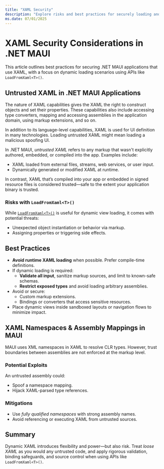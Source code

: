 ```yaml
---
title: "XAML Security"
description: "Explore risks and best practices for securely loading and handling dynamic XAML in .NET MAUI"
ms.date: 07/01/2025
---
```


# XAML Security Considerations in .NET MAUI

This article outlines best practices for securing .NET MAUI applications that use XAML, with a focus on dynamic loading scenarios using APIs like `LoadFromXaml<T>()`.

## Untrusted XAML in .NET MAUI Applications

The nature of XAML capabilities gives the XAML the right to construct objects and set their properties. These capabilities also include accessing type converters, mapping and accessing assemblies in the application domain, using markup extensions, and so on.

In addition to its language-level capabilities, XAML is used for UI definition in many technologies. Loading untrusted XAML might mean loading a malicious spoofing UI.

In .NET MAUI, *untrusted XAML* refers to any markup that wasn't explicitly authored, embedded, or compiled into the app. Examples include:

- XAML loaded from external files, streams, web services, or user input.
- Dynamically generated or modified XAML at runtime.

In contrast, XAML that’s compiled into your app or embedded in signed resource files is considered trusted—safe to the extent your application binary is trusted.

### Risks with `LoadFromXaml<T>()`

While [`LoadFromXaml<T>()`](/dotnet/maui/xaml/runtime-load) is useful for dynamic view loading, it comes with potential threats:

- Unexpected object instantiation or behavior via markup.
- Assigning properties or triggering side effects.

## Best Practices

- **Avoid runtime XAML loading** when possible. Prefer compile-time definitions.
- If dynamic loading is required:
  - **Validate all input**, sanitize markup sources, and limit to known-safe schemas.
  - **Restrict exposed types** and avoid loading arbitrary assemblies.
- Avoid or secure:
  - Custom markup extensions.
  - Bindings or converters that access sensitive resources.
- Place dynamic views inside sandboxed layouts or navigation flows to minimize impact.

## XAML Namespaces & Assembly Mappings in MAUI

MAUI uses XML namespaces in XAML to resolve CLR types. However, trust boundaries between assemblies are not enforced at the markup level.

### Potential Exploits

An untrusted assembly could:
- Spoof a namespace mapping.
- Hijack XAML-parsed type references.
  
### Mitigations

- Use *fully qualified namespaces* with strong assembly names.
- Avoid referencing or executing XAML from untrusted sources.

## Summary

Dynamic XAML introduces flexibility and power—but also risk. Treat *loose XAML* as you would any untrusted code, and apply rigorous validation, binding safeguards, and source control when using APIs like `LoadFromXaml<T>()`.
